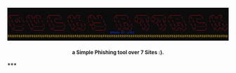 ![Img](https://raw.githubusercontent.com/u7k1/DuckyAttack/main/img.png?token=GHSAT0AAAAAACHAM7ZRTKPM27GQHJVV32KGZHRH2YA)
<p align="center"><b><small>a Simple Phishing tool over 7 Sites :).</small></b></p>
***
